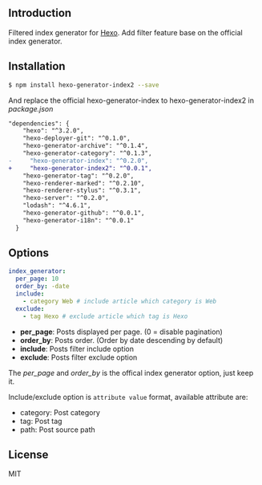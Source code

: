 ## Introduction

Filtered index generator for [Hexo]. Add filter feature base on the official index generator.

## Installation

``` bash
$ npm install hexo-generator-index2 --save
```

And replace the official hexo-generator-index to hexo-generator-index2 in <var>package.json</var>

```diff
"dependencies": {
    "hexo": "^3.2.0",
    "hexo-deployer-git": "^0.1.0",
    "hexo-generator-archive": "^0.1.4",
    "hexo-generator-category": "^0.1.3",
-     "hexo-generator-index": "^0.2.0",
+     "hexo-generator-index2": "^0.0.1",
    "hexo-generator-tag": "^0.2.0",
    "hexo-renderer-marked": "^0.2.10",
    "hexo-renderer-stylus": "^0.3.1",
    "hexo-server": "^0.2.0",
    "lodash": "^4.6.1",
    "hexo-generator-github": "^0.0.1",
    "hexo-generator-i18n": "^0.0.1"
  }

```

## Options

``` yaml
index_generator:
  per_page: 10
  order_by: -date
  include:
    - category Web # include article which category is Web
  exclude:
    - tag Hexo # exclude article which tag is Hexo

```

- **per_page**: Posts displayed per page. (0 = disable pagination)
- **order_by**: Posts order. (Order by date descending by default)
- **include**: Posts filter include option
- **exclude**: Posts filter exclude option

The <var>per_page</var> and <var>order_by</var> is the offical index generator option, just keep it.

Include/exclude option is `attribute value` format, available attribute are:

- category: Post category
- tag: Post tag
- path: Post source path


## License

MIT

[Hexo]: http://hexo.io/